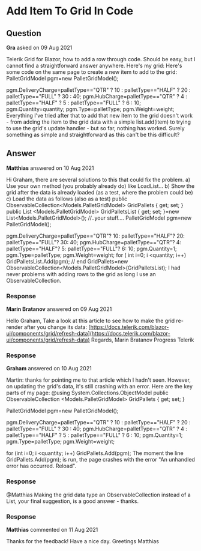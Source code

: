 # Add Item To Grid In Code

## Question

**Gra** asked on 09 Aug 2021

Telerik Grid for Blazor, how to add a row through code. Should be easy, but I cannot find a straightforward answer anywhere. Here's my grid: <TelerikGrid Data=@GridPallets
Height="200px"
FilterMode="@GridFilterMode.None"
Sortable=true
Pageable=true>
<GridColumns>
<GridColumn Field=@nameof(PalletGridModel.Type) />
<GridColumn Field=@nameof(PalletGridModel.Quantity) />
<GridColumn Field=@nameof(PalletGridModel.Weight) />
<GridColumn Field=@nameof(PalletGridModel.DeliveryCharge) Title="Delivery Charge" />
<GridColumn Field=@nameof(PalletGridModel.HubCharge) Title="Hub Charge" />
</GridColumns>
</TelerikGrid> Here's some code on the same page to create a new item to add to the grid: PalletGridModel pgm=new PalletGridModel();

pgm.DeliveryCharge=palletType=="QTR" ? 10 : palletType=="HALF" ? 20 : palletType=="FULL" ? 30 : 40;
pgm.HubCharge=palletType=="QTR" ? 4 : palletType=="HALF" ? 5 : palletType=="FULL" ? 6 : 10;
pgm.Quantity=quantity;
pgm.Type=palletType;
pgm.Weight=weight; Everything I've tried after that to add that new item to the grid doesn't work - from adding the item to the grid data with a simple list.add(item) to trying to use the grid's update handler - but so far, nothing has worked. Surely something as simple and straightforward as this can't be this difficult?

## Answer

**Matthias** answered on 10 Aug 2021

Hi Graham, there are several solutions to this that could fix the problem. a) Use your own method (you probably already do) like LoadList... b) Show the grid after the data is already loaded (as a test, where the problem could be) c) Load the data as follows (also as a test) public ObservableCollection<Models.PalletGridModel> GridPallets { get; set; } public List <Models.PalletGridModel> GridPalletsList { get; set; }=new List<Models.PalletGridModel>(); //..your stuff.... PalletGridModel pgm=new PalletGridModel();

pgm.DeliveryCharge=palletType=="QTR"? 10: palletType=="HALF"? 20: palletType=="FULL"? 30: 40;
pgm.HubCharge=palletType=="QTR"? 4: palletType=="HALF"? 5: palletType=="FULL"? 6: 10;
pgm.Quantity=1;
pgm.Type=palletType;
pgm.Weight=weight; for ( int i=0; i <quantity; i++) GridPalletsList.Add(pgm); // end GridPallets=new ObservableCollection<Models.PalletGridModel>(GridPalletsList); I had never problems with adding rows to the grid as long I use an ObservableCollection.

### Response

**Marin Bratanov** answered on 09 Aug 2021

Hello Graham, Take a look at this article to see how to make the grid re-render after you change its data: [https://docs.telerik.com/blazor-ui/components/grid/refresh-data](https://docs.telerik.com/blazor-ui/components/grid/refresh-data) Regards, Marin Bratanov Progress Telerik

### Response

**Graham** answered on 10 Aug 2021

Martin: thanks for pointing me to that article which I hadn't seen. However, on updating the grid's data, it's still crashing with an error. Here are the key parts of my page: @using System.Collections.ObjectModel <TelerikGrid Data=@GridPallets Height="600px" Sortable=true Pageable=true> <GridColumns> <GridColumn Field=@nameof(PalletGridModel.Type) /> <GridColumn Field=@nameof(PalletGridModel.Quantity) /> <GridColumn Field=@nameof(PalletGridModel.Weight) /> <GridColumn Field=@nameof(PalletGridModel.DeliveryCharge) Title="Delivery Charge" /> <GridColumn Field=@nameof(PalletGridModel.HubCharge) Title="Hub Charge" /> </GridColumns> </TelerikGrid> public ObservableCollection <Models.PalletGridModel> GridPallets { get; set; }

PalletGridModel pgm=new PalletGridModel();

pgm.DeliveryCharge=palletType=="QTR" ? 10 : palletType=="HALF" ? 20 : palletType=="FULL" ? 30 : 40;
pgm.HubCharge=palletType=="QTR" ? 4 : palletType=="HALF" ? 5 : palletType=="FULL" ? 6 : 10;
pgm.Quantity=1;
pgm.Type=palletType;
pgm.Weight=weight;

for (int i=0; i <quantity; i++)
GridPallets.Add(pgm); The moment the line GridPallets.Add(pgm); is run, the page crashes with the error "An unhandled error has occurred. Reload".

### Response

@Matthias Making the grid data type an ObservableCollection instead of a List, your final suggestion, is a good answer - thanks.

### Response

**Matthias** commented on 11 Aug 2021

Thanks for the feedback! Have a nice day. Greetings Matthias
